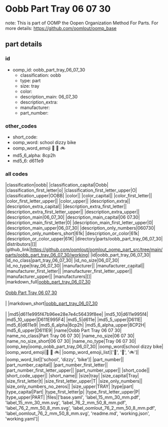 # Oobb Part Tray 06 07 30  

note: This is part of OOMP the Oopen Organization Method For Parts. For more details: https://github.com/oomlout/oomp_base

##  part details





### id
* oomp_id: oobb_part_tray_06_07_30
  * classification: oobb
  * type: part
  * size: tray
  * color: 
  * description_main: 06_07_30
  * description_extra: 
  * manufacturer: 
  * part_number: 

### other_codes
* short_code: 
* oomp_word: school dizzy bike
* oomp_word_emoji :school: :dizzy: :bike:
* md5_6_alpha: 8cp2h
* md5_6: d611e9

### all codes 
|classification|oobb|
|classification_capital|Oobb|
|classification_first_letter|o|
|classification_first_letter_upper|O|
|classification_upper|OOBB|
|color||
|color_capital||
|color_first_letter||
|color_first_letter_upper||
|color_upper||
|description_extra||
|description_extra_capital||
|description_extra_first_letter||
|description_extra_first_letter_upper||
|description_extra_upper||
|description_main|06_07_30|
|description_main_capital|06 07.30|
|description_main_first_letter|0|
|description_main_first_letter_upper|0|
|description_main_upper|06_07_30|
|description_only_numbers|060730|
|description_only_numbers_short|61k|
|description_or_color|61k|
|description_or_color_upper|61K|
|directory|parts/oobb_part_tray_06_07_30|
|distributors|[]|
|github_link|https://github.com/oomlout/oomlout_oomp_part_src/tree/main/parts/oobb_part_tray_06_07_30/working|
|id|oobb_part_tray_06_07_30|
|id_no_class|part_tray_06_07_30|
|id_no_size|06_07_30|
|id_no_type|tray_06_07_30|
|manufacturer||
|manufacturer_capital||
|manufacturer_first_letter||
|manufacturer_first_letter_upper||
|manufacturer_upper||
|manufacturers|[]|
|markdown_full|[oobb_part_tray_06_07_30](https://github.com/oomlout/oomlout_oomp_part_src/tree/main/parts/oobb_part_tray_06_07_30/working)<br>[](https://github.com/oomlout/oomlout_oomp_part_src/tree/main/parts/oobb_part_tray_06_07_30/working)<br>[Oobb Part Tray 06 07 30](https://github.com/oomlout/oomlout_oomp_part_src/tree/main/parts/oobb_part_tray_06_07_30/working)<br><br>|
|markdown_short|[oobb_part_tray_06_07_30](https://github.com/oomlout/oomlout_oomp_part_src/tree/main/parts/oobb_part_tray_06_07_30/working)<br><br>|
|md5|d611e995f47b96ee28e7e4c56439f8ee|
|md5_10|d611e995f4|
|md5_10_upper|D611E995F4|
|md5_5|d611e|
|md5_5_upper|D611E|
|md5_6|d611e9|
|md5_6_alpha|8cp2h|
|md5_6_alpha_upper|8CP2H|
|md5_6_upper|D611E9|
|name|Oobb Part Tray 06 07 30|
|name_no_class|Part Tray 06 07 30|
|name_no_size|06 07 30|
|name_no_size_short|06 07 30|
|name_no_type|Tray 06 07 30|
|oomp_key|oomp_oobb_part_tray_06_07_30|
|oomp_word|school dizzy bike|
|oomp_word_emoji|:school: :dizzy: :bike:|
|oomp_word_emoji_list|[':school:', ':dizzy:', ':bike:']|
|oomp_word_list|['school', 'dizzy', 'bike']|
|part_number||
|part_number_capital||
|part_number_first_letter||
|part_number_first_letter_upper||
|part_number_upper||
|short_code||
|short_code_upper||
|short_name||
|size|tray|
|size_capital|Tray|
|size_first_letter|t|
|size_first_letter_upper|T|
|size_only_numbers||
|size_only_numbers_no_zeros||
|size_upper|TRAY|
|type|part|
|type_capital|Part|
|type_first_letter|p|
|type_first_letter_upper|P|
|type_upper|PART|
|files|['base.yaml', 'label_15_mm_30_mm.pdf', 'label_15_mm_30_mm.svg', 'label_76_2_mm_50_8_mm.pdf', 'label_76_2_mm_50_8_mm.svg', 'label_oomlout_76_2_mm_50_8_mm.pdf', 'label_oomlout_76_2_mm_50_8_mm.svg', 'readme.md', 'working.json', 'working.yaml']|
